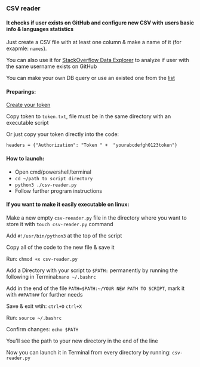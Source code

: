 ### CSV reader
#### It checks if user exists on GitHub and configure new CSV with users basic info & languages statistics

Just create a CSV file with at least one column & make a name of it (for exapmle: `names`).

You can also use it for [StackOverflow Data Explorer](https://data.stackexchange.com/) to analyze if user with the same username exists on GitHub

You can make your own DB query or use an existed one from the [list](https://data.stackexchange.com/stackoverflow/queries?q=resume)

#### Preparings:

[Create your token](https://help.github.com/en/github/authenticating-to-github/creating-a-personal-access-token-for-the-command-line)

Copy token to `token.txt`, file must be in the same directory with an executable script

Or just copy your token directly into the code:

`headers = {"Authorization": "Token " +  "yourabcdefgh0123token"}`

#### How to launch:
* Open cmd/powershell/terminal
* `cd ~/path to script directory`
* `python3 ./csv-reader.py`
* Follow further program instructions

#### If you want to make it easily executable on linux:
Make a new empty `csv-reeader.py` file in the directory where you want to store it with `touch csv-reader.py` command

Add `#!/usr/bin/python3` at the top of the script

Copy all of the code to the new file & save it

Run: `chmod +x csv-reader.py` 

Add a Directory with your script to `$PATH:` permanently by running the following in Terminal:`nano ~/.bashrc`

Add in the end of the file `PATH=$PATH:~/YOUR NEW PATH TO SCRIPT`, mark it with `##PATH##` for further needs

Save & exit wtih: `ctrl+O` `ctrl+X`

Run: `source ~/.bashrc`

Confirm changes: `echo $PATH`

You'll see the path to your new directory in the end of the line

Now you can launch it in Terminal from every directory by running: `csv-reader.py` 
